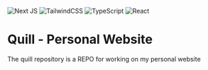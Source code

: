 <p>
<img alt="Next JS" class="inline-block" src="https://img.shields.io/badge/next%20js%20-%23000000.svg?&style=for-the-badge&logo=next.js&logoColor=white"/>
<img alt="TailwindCSS" class="inline-block" src="https://img.shields.io/badge/tailwindcss%20-%2338B2AC.svg?&style=for-the-badge&logo=tailwind-css&logoColor=white"/>
<img alt="TypeScript" class="inline-block" src="https://img.shields.io/badge/typescript%20-%23007ACC.svg?&style=for-the-badge&logo=typescript&logoColor=white"/>
<img alt="React" class="inline-block" src="https://img.shields.io/badge/react%20-%2320232a.svg?&style=for-the-badge&logo=react&logoColor=%2361DAFB"/>
</p>

# Quill - Personal Website

The quill repository is a REPO for working on my personal website
